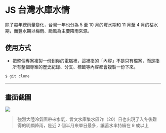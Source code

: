 # JS 台灣水庫水情

除了每年總雨量變化，台灣一年也分為 5 至 10 月的豐水期和 11 月至 4 月的枯水期，而豐水期以梅雨、颱風為主要降雨來源。

## 使用方式
- 把整個專案複製一份到你的電腦裡，這裡指的「內容」不是只有檔案，而是指所有整個專案的歷史紀錄、分支、標籤等內容都會複製一份下來。
```sh
$ git clone
```

----

## 畫面截圖
![](https://i.imgur.com/c9rrw1y.png)
> 強烈大陸冷氣團帶來水氣，曾文水庫集水區昨（20）日也出現了入冬後難得的明顯降雨，是近 2 個半月來單日最多，讓蓄水率持續在 9 成以上
